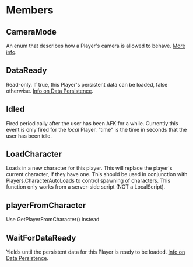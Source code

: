 # Members

## CameraMode
An enum that describes how a Player's camera is allowed to behave. <a href='http://wiki.roblox.com/index.php/CameraMode' target='_blank'>More info</a>.

## DataReady
Read-only. If true, this Player's persistent data can be loaded, false otherwise. <a href='http://wiki.roblox.com/index.php/ROBLOX_Scripting_How_To:_Data_Persistence' target='_blank'>Info on Data Persistence</a>.

## Idled
Fired periodically after the user has been AFK for a while.  Currently this event is only fired for the *local* Player.  "time" is the time in seconds that the user has been idle.

## LoadCharacter
Loads in a new character for this player.  This will replace the player's current character, if they have one. This should be used in conjunction with Players.CharacterAutoLoads to control spawning of characters. This function only works from a server-side script (NOT a LocalScript).

## playerFromCharacter
Use GetPlayerFromCharacter() instead

## WaitForDataReady
Yields until the persistent data for this Player is ready to be loaded. <a href='http://wiki.roblox.com/index.php/ROBLOX_Scripting_How_To:_Data_Persistence' target='_blank'>Info on Data Persistence</a>.
